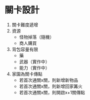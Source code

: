 # 關卡設計
1. 關卡難度遞增
2. 資源
   - 怪物掉落（隨機）
   - 商人購買
3. 背包容量有限
   - 藥
   - 武器（實作中）
   - 能力（實作中）
4. 家園為關卡傳點
   - 若首次通關x關，則新增新物品
   - 若首次通關x關，則新增回家篝火
   - 若首次通關x關，則開啟x+1關傳點
